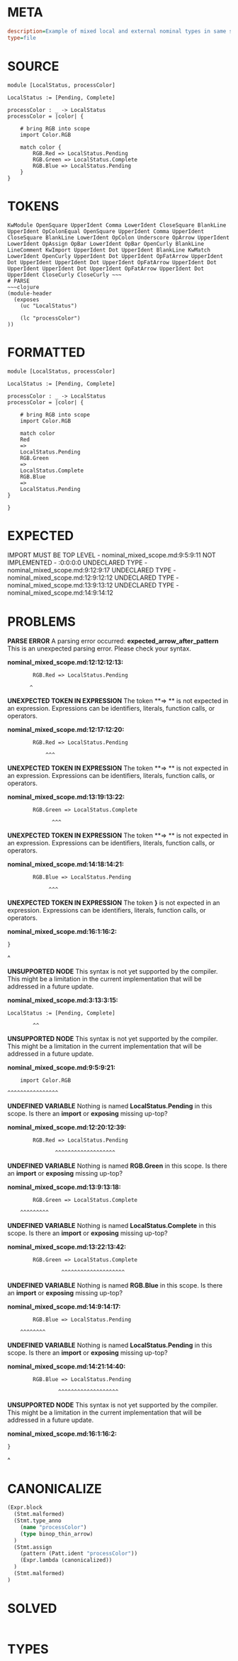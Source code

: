 # META
~~~ini
description=Example of mixed local and external nominal types in same scope
type=file
~~~
# SOURCE
~~~roc
module [LocalStatus, processColor]

LocalStatus := [Pending, Complete]

processColor : _ -> LocalStatus
processColor = |color| {

    # bring RGB into scope
    import Color.RGB

    match color {
        RGB.Red => LocalStatus.Pending
        RGB.Green => LocalStatus.Complete
        RGB.Blue => LocalStatus.Pending
    }
}
~~~
# TOKENS
~~~text
KwModule OpenSquare UpperIdent Comma LowerIdent CloseSquare BlankLine UpperIdent OpColonEqual OpenSquare UpperIdent Comma UpperIdent CloseSquare BlankLine LowerIdent OpColon Underscore OpArrow UpperIdent LowerIdent OpAssign OpBar LowerIdent OpBar OpenCurly BlankLine LineComment KwImport UpperIdent Dot UpperIdent BlankLine KwMatch LowerIdent OpenCurly UpperIdent Dot UpperIdent OpFatArrow UpperIdent Dot UpperIdent UpperIdent Dot UpperIdent OpFatArrow UpperIdent Dot UpperIdent UpperIdent Dot UpperIdent OpFatArrow UpperIdent Dot UpperIdent CloseCurly CloseCurly ~~~
# PARSE
~~~clojure
(module-header
  (exposes
    (uc "LocalStatus")

    (lc "processColor")
))
~~~
# FORMATTED
~~~roc
module [LocalStatus, processColor]

LocalStatus := [Pending, Complete]

processColor : _ -> LocalStatus
processColor = |color| {

	# bring RGB into scope
	import Color.RGB

	match color
	Red
	=> 
	LocalStatus.Pending
	RGB.Green
	=> 
	LocalStatus.Complete
	RGB.Blue
	=> 
	LocalStatus.Pending
}

}
~~~
# EXPECTED
IMPORT MUST BE TOP LEVEL - nominal_mixed_scope.md:9:5:9:11
NOT IMPLEMENTED - :0:0:0:0
UNDECLARED TYPE - nominal_mixed_scope.md:9:12:9:17
UNDECLARED TYPE - nominal_mixed_scope.md:12:9:12:12
UNDECLARED TYPE - nominal_mixed_scope.md:13:9:13:12
UNDECLARED TYPE - nominal_mixed_scope.md:14:9:14:12
# PROBLEMS
**PARSE ERROR**
A parsing error occurred: **expected_arrow_after_pattern**
This is an unexpected parsing error. Please check your syntax.

**nominal_mixed_scope.md:12:12:12:13:**
```roc
        RGB.Red => LocalStatus.Pending
```
           ^


**UNEXPECTED TOKEN IN EXPRESSION**
The token **=> ** is not expected in an expression.
Expressions can be identifiers, literals, function calls, or operators.

**nominal_mixed_scope.md:12:17:12:20:**
```roc
        RGB.Red => LocalStatus.Pending
```
                ^^^


**UNEXPECTED TOKEN IN EXPRESSION**
The token **=> ** is not expected in an expression.
Expressions can be identifiers, literals, function calls, or operators.

**nominal_mixed_scope.md:13:19:13:22:**
```roc
        RGB.Green => LocalStatus.Complete
```
                  ^^^


**UNEXPECTED TOKEN IN EXPRESSION**
The token **=> ** is not expected in an expression.
Expressions can be identifiers, literals, function calls, or operators.

**nominal_mixed_scope.md:14:18:14:21:**
```roc
        RGB.Blue => LocalStatus.Pending
```
                 ^^^


**UNEXPECTED TOKEN IN EXPRESSION**
The token **}** is not expected in an expression.
Expressions can be identifiers, literals, function calls, or operators.

**nominal_mixed_scope.md:16:1:16:2:**
```roc
}
```
^


**UNSUPPORTED NODE**
This syntax is not yet supported by the compiler.
This might be a limitation in the current implementation that will be addressed in a future update.

**nominal_mixed_scope.md:3:13:3:15:**
```roc
LocalStatus := [Pending, Complete]
```
            ^^


**UNSUPPORTED NODE**
This syntax is not yet supported by the compiler.
This might be a limitation in the current implementation that will be addressed in a future update.

**nominal_mixed_scope.md:9:5:9:21:**
```roc
    import Color.RGB
```
    ^^^^^^^^^^^^^^^^


**UNDEFINED VARIABLE**
Nothing is named **LocalStatus.Pending** in this scope.
Is there an **import** or **exposing** missing up-top?

**nominal_mixed_scope.md:12:20:12:39:**
```roc
        RGB.Red => LocalStatus.Pending
```
                   ^^^^^^^^^^^^^^^^^^^


**UNDEFINED VARIABLE**
Nothing is named **RGB.Green** in this scope.
Is there an **import** or **exposing** missing up-top?

**nominal_mixed_scope.md:13:9:13:18:**
```roc
        RGB.Green => LocalStatus.Complete
```
        ^^^^^^^^^


**UNDEFINED VARIABLE**
Nothing is named **LocalStatus.Complete** in this scope.
Is there an **import** or **exposing** missing up-top?

**nominal_mixed_scope.md:13:22:13:42:**
```roc
        RGB.Green => LocalStatus.Complete
```
                     ^^^^^^^^^^^^^^^^^^^^


**UNDEFINED VARIABLE**
Nothing is named **RGB.Blue** in this scope.
Is there an **import** or **exposing** missing up-top?

**nominal_mixed_scope.md:14:9:14:17:**
```roc
        RGB.Blue => LocalStatus.Pending
```
        ^^^^^^^^


**UNDEFINED VARIABLE**
Nothing is named **LocalStatus.Pending** in this scope.
Is there an **import** or **exposing** missing up-top?

**nominal_mixed_scope.md:14:21:14:40:**
```roc
        RGB.Blue => LocalStatus.Pending
```
                    ^^^^^^^^^^^^^^^^^^^


**UNSUPPORTED NODE**
This syntax is not yet supported by the compiler.
This might be a limitation in the current implementation that will be addressed in a future update.

**nominal_mixed_scope.md:16:1:16:2:**
```roc
}
```
^


# CANONICALIZE
~~~clojure
(Expr.block
  (Stmt.malformed)
  (Stmt.type_anno
    (name "processColor")
    (type binop_thin_arrow)
  )
  (Stmt.assign
    (pattern (Patt.ident "processColor"))
    (Expr.lambda (canonicalized))
  )
  (Stmt.malformed)
)
~~~
# SOLVED
~~~clojure
~~~
# TYPES
~~~roc
~~~
